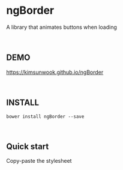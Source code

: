 ngBorder
=======

A library that animates buttons when loading

<br/>

DEMO
-------
https://kimsunwook.github.io/ngBorder

<br/>

INSTALL
-------

```
bower install ngBorder --save
```

<br/>

Quick start
-------
Copy-paste the stylesheet <script> into your <body> and <link> into your head.

```
<script src=".bower_components/ng-border/ngBorder.js"></script>
<link href=".bower_components/ng-border/ngBorder.css" rel="stylesheet">
```
or
```
<script src=".bower_components/ng-border/ngBorder.min.js"></script>
<link href=".bower_components/ng-border/ngBorder.min.css" rel="stylesheet">
```
or
```
<script src="https://raw.githubusercontent.com/KimSunWook/ngBorder/master/ngBorder.js"></script>
<link href="https://raw.githubusercontent.com/KimSunWook/ngBorder/master/ngBorder.css" rel="stylesheet">
<script src="https://raw.githubusercontent.com/KimSunWook/ngBorder/master/ngBorder.css"></script>
```
or
```
<script src="https://raw.githubusercontent.com/KimSunWook/ngBorder/master/ngBorder.min.js"></script>
<link href="https://raw.githubusercontent.com/KimSunWook/ngBorder/master/ngBorder.min.css" rel="stylesheet">
```

<br/>

USAGE
-----

Make sure you include the module 'ngBorder' in your application config

```
var app = angular.module('myApp', [
  'ngBorder',
  ...
]);
```

You can choose among 32 modes from Border.css (https://github.com/gsco/Border.css).
  - border-corners
  - border-corners-rev
  - border-separate
  - border-separate-rev
  - border-box-top
  - border-box-right
  - border-box-bottom
  - border-box-left
  - border-box-top-rev
  - border-box-right-rev
  - border-box-bottom-rev
  - border-box-left-rev
  - border-parallel
  - border-parallel-rev
  - border-parallel-vert
  - border-parallel-vert-rev
  - border-undo-corners
  - border-undo-corners-rev
  - border-undo-separate
  - border-undo-separate-rev
  - border-undo-box-top
  - border-undo-box-right
  - border-undo-box-bottom
  - border-undo-box-left
  - border-undo-box-top-rev
  - border-undo-box-right-rev
  - border-undo-box-bottom-rev
  - border-undo-box-left-rev
  - border-undo-parallel
  - border-undo-parallel-rev
  - border-undo-parallel-vert
  - border-undo-parallel-vert-rev

```
<ng-border
  nlb-loading="loading"
  nlb-mode="'rotating-plane'"
  ng-click="save();">
  Save
</ng-border>
```

When loading takes a certain amount of time, such as saving or deleting, you can give the button an animation effect.

So you can easily prevent the user from clicking the button more than once when loading.

```
  angular.module('myApp', [
    'ngBorder',
    ...
  ]);
```

<br/>

Easy!
